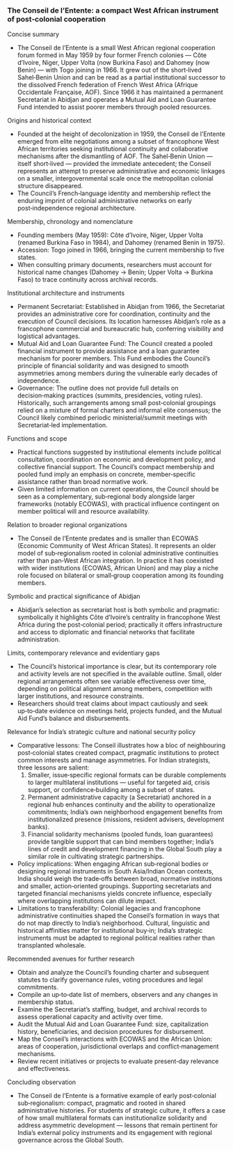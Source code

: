 ### The Conseil de l’Entente: a compact West African instrument of post‑colonial cooperation

Concise summary
- The Conseil de l’Entente is a small West African regional cooperation forum formed in May 1959 by four former French colonies — Côte d’Ivoire, Niger, Upper Volta (now Burkina Faso) and Dahomey (now Benin) — with Togo joining in 1966. It grew out of the short‑lived Sahel‑Benin Union and can be read as a partial institutional successor to the dissolved French federation of French West Africa (Afrique Occidentale Française, AOF). Since 1966 it has maintained a permanent Secretariat in Abidjan and operates a Mutual Aid and Loan Guarantee Fund intended to assist poorer members through pooled resources.

Origins and historical context
- Founded at the height of decolonization in 1959, the Conseil de l’Entente emerged from elite negotiations among a subset of francophone West African territories seeking institutional continuity and collaborative mechanisms after the dismantling of AOF. The Sahel‑Benin Union — itself short‑lived — provided the immediate antecedent; the Conseil represents an attempt to preserve administrative and economic linkages on a smaller, intergovernmental scale once the metropolitan colonial structure disappeared.
- The Council’s French‑language identity and membership reflect the enduring imprint of colonial administrative networks on early post‑independence regional architecture.

Membership, chronology and nomenclature
- Founding members (May 1959): Côte d’Ivoire, Niger, Upper Volta (renamed Burkina Faso in 1984), and Dahomey (renamed Benin in 1975).  
- Accession: Togo joined in 1966, bringing the current membership to five states.  
- When consulting primary documents, researchers must account for historical name changes (Dahomey → Benin; Upper Volta → Burkina Faso) to trace continuity across archival records.

Institutional architecture and instruments
- Permanent Secretariat: Established in Abidjan from 1966, the Secretariat provides an administrative core for coordination, continuity and the execution of Council decisions. Its location harnesses Abidjan’s role as a francophone commercial and bureaucratic hub, conferring visibility and logistical advantages.
- Mutual Aid and Loan Guarantee Fund: The Council created a pooled financial instrument to provide assistance and a loan guarantee mechanism for poorer members. This Fund embodies the Council’s principle of financial solidarity and was designed to smooth asymmetries among members during the vulnerable early decades of independence.
- Governance: The outline does not provide full details on decision‑making practices (summits, presidencies, voting rules). Historically, such arrangements among small post‑colonial groupings relied on a mixture of formal charters and informal elite consensus; the Council likely combined periodic ministerial/summit meetings with Secretariat‑led implementation.

Functions and scope
- Practical functions suggested by institutional elements include political consultation, coordination on economic and development policy, and collective financial support. The Council’s compact membership and pooled fund imply an emphasis on concrete, member‑specific assistance rather than broad normative work.
- Given limited information on current operations, the Council should be seen as a complementary, sub‑regional body alongside larger frameworks (notably ECOWAS), with practical influence contingent on member political will and resource availability.

Relation to broader regional organizations
- The Conseil de l’Entente predates and is smaller than ECOWAS (Economic Community of West African States). It represents an older model of sub‑regionalism rooted in colonial administrative continuities rather than pan‑West African integration. In practice it has coexisted with wider institutions (ECOWAS, African Union) and may play a niche role focused on bilateral or small‑group cooperation among its founding members.

Symbolic and practical significance of Abidjan
- Abidjan’s selection as secretariat host is both symbolic and pragmatic: symbolically it highlights Côte d’Ivoire’s centrality in francophone West Africa during the post‑colonial period; practically it offers infrastructure and access to diplomatic and financial networks that facilitate administration.

Limits, contemporary relevance and evidentiary gaps
- The Council’s historical importance is clear, but its contemporary role and activity levels are not specified in the available outline. Small, older regional arrangements often see variable effectiveness over time, depending on political alignment among members, competition with larger institutions, and resource constraints.
- Researchers should treat claims about impact cautiously and seek up‑to‑date evidence on meetings held, projects funded, and the Mutual Aid Fund’s balance and disbursements.

Relevance for India’s strategic culture and national security policy
- Comparative lessons: The Conseil illustrates how a bloc of neighbouring post‑colonial states created compact, pragmatic institutions to protect common interests and manage asymmetries. For Indian strategists, three lessons are salient:
  1. Smaller, issue‑specific regional formats can be durable complements to larger multilateral institutions — useful for targeted aid, crisis support, or confidence‑building among a subset of states.
  2. Permanent administrative capacity (a Secretariat) anchored in a regional hub enhances continuity and the ability to operationalize commitments; India’s own neighborhood engagement benefits from institutionalized presence (missions, resident advisers, development banks).
  3. Financial solidarity mechanisms (pooled funds, loan guarantees) provide tangible support that can bind members together; India’s lines of credit and development financing in the Global South play a similar role in cultivating strategic partnerships.
- Policy implications: When engaging African sub‑regional bodies or designing regional instruments in South Asia/Indian Ocean contexts, India should weigh the trade‑offs between broad, normative institutions and smaller, action‑oriented groupings. Supporting secretariats and targeted financial mechanisms yields concrete influence, especially where overlapping institutions can dilute impact.
- Limitations to transferability: Colonial legacies and francophone administrative continuities shaped the Conseil’s formation in ways that do not map directly to India’s neighborhood. Cultural, linguistic and historical affinities matter for institutional buy‑in; India’s strategic instruments must be adapted to regional political realities rather than transplanted wholesale.

Recommended avenues for further research
- Obtain and analyze the Council’s founding charter and subsequent statutes to clarify governance rules, voting procedures and legal commitments.
- Compile an up‑to‑date list of members, observers and any changes in membership status.
- Examine the Secretariat’s staffing, budget, and archival records to assess operational capacity and activity over time.
- Audit the Mutual Aid and Loan Guarantee Fund: size, capitalization history, beneficiaries, and decision procedures for disbursement.
- Map the Conseil’s interactions with ECOWAS and the African Union: areas of cooperation, jurisdictional overlaps and conflict‑management mechanisms.
- Review recent initiatives or projects to evaluate present‑day relevance and effectiveness.

Concluding observation
- The Conseil de l’Entente is a formative example of early post‑colonial sub‑regionalism: compact, pragmatic and rooted in shared administrative histories. For students of strategic culture, it offers a case of how small multilateral formats can institutionalize solidarity and address asymmetric development — lessons that remain pertinent for India’s external policy instruments and its engagement with regional governance across the Global South.